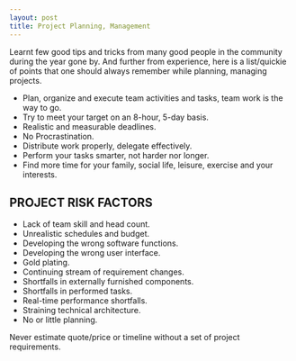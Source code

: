 ```yaml
---
layout: post
title: Project Planning, Management
---
```


Learnt few good tips and tricks from many good people in the community during the year gone by. And further from experience, here is a list/quickie of points that one should always remember while planning, managing projects.

- Plan, organize and execute team activities and tasks, team work is the way to go.
- Try to meet your target on an 8-hour, 5-day basis.
- Realistic and measurable deadlines.
- No Procrastination.
- Distribute work properly, delegate effectively.
- Perform your tasks smarter, not harder nor longer.
- Find more time for your family, social life, leisure, exercise and your interests.

## PROJECT RISK FACTORS

- Lack of team skill and head count.
- Unrealistic schedules and budget.
- Developing the wrong software functions.
- Developing the wrong user interface.
- Gold plating.
- Continuing stream of requirement changes.
- Shortfalls in externally furnished components.
- Shortfalls in performed tasks.
- Real-time performance shortfalls.
- Straining technical architecture.
- No or little planning.

Never estimate quote/price or timeline without a set of project requirements.